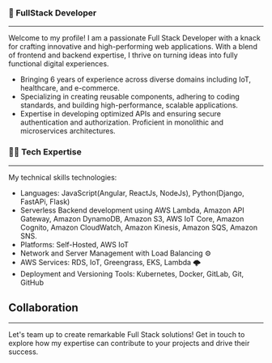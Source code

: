 ### 👋 FullStack Developer
***
Welcome to my profile! I am a passionate Full Stack Developer with a knack for crafting innovative and high-performing web applications. With a blend of frontend and backend expertise, I thrive on turning ideas into fully functional digital experiences.
- Bringing 6 years of experience across diverse domains including IoT, healthcare, and e-commerce.
- Specializing in creating reusable components, adhering to coding standards, and building high-performance, scalable applications.
- Expertise in developing optimized APIs and ensuring secure authentication and authorization. Proficient in monolithic and microservices architectures.

### 👨‍💻 Tech Expertise
***
My technical skills technologies:
- Languages: JavaScript(Angular, ReactJs, NodeJs), Python(Django, FastAPi, Flask)
- Serverless Backend development using AWS Lambda, Amazon API Gateway, Amazon DynamoDB, Amazon S3, AWS IoT Core, Amazon Cognito, Amazon CloudWatch, Amazon Kinesis, Amazon SQS, Amazon SNS.
- Platforms: Self-Hosted, AWS IoT
- Network and Server Management with Load Balancing ⚙️
- AWS Services: RDS, IoT, Greengrass, EKS, Lambda 🌩
- Deployment and Versioning Tools: Kubernetes, Docker, GitLab, Git, GitHub

## Collaboration
***
Let's team up to create remarkable Full Stack solutions! Get in touch to explore how my expertise can contribute to your projects and drive their success.
